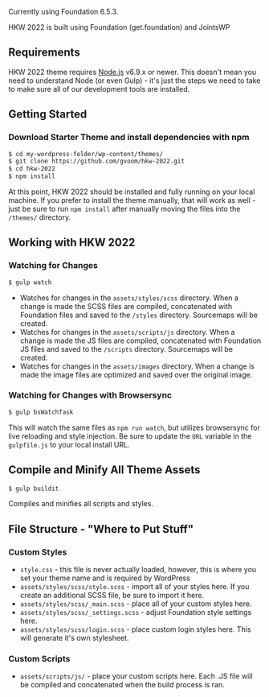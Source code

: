 Currently using Foundation 6.5.3.

HKW 2022 is built using Foundation (get.foundation) and JointsWP

## Requirements

HKW 2022 theme requires [Node.js](https://nodejs.org) v6.9.x or newer. This doesn't mean you need to understand Node (or even Gulp) - it's just the steps we need to take to make sure all of our development tools are installed.

## Getting Started

### Download Starter Theme and install dependencies with npm

```bash
$ cd my-wordpress-folder/wp-content/themes/
$ git clone https://github.com/gvoom/hkw-2022.git
$ cd hkw-2022
$ npm install
```

At this point, HKW 2022 should be installed and fully running on your local machine. If you prefer to install the theme manually, that will work as well - just be sure to run `npm install` after manually moving the files into the `/themes/` directory.

## Working with HKW 2022

### Watching for Changes

```bash
$ gulp watch
```

- Watches for changes in the `assets/styles/scss` directory. When a change is made the SCSS files are compiled, concatenated with Foundation files and saved to the `/styles` directory. Sourcemaps will be created.
- Watches for changes in the `assets/scripts/js` directory. When a change is made the JS files are compiled, concatenated with Foundation JS files and saved to the `/scripts` directory. Sourcemaps will be created.
- Watches for changes in the `assets/images` directory. When a change is made the image files are optimized and saved over the original image.

### Watching for Changes with Browsersync

```bash
$ gulp bsWatchTask
```

This will watch the same files as `npm run watch`, but utilizes browsersync for live reloading and style injection. Be sure to update the `URL` variable in the `gulpfile.js` to your local install URL.

## Compile and Minify All Theme Assets

```bash
$ gulp buildit
```

Compiles and minifies all scripts and styles.

## File Structure - "Where to Put Stuff"

### Custom Styles

- `style.css` - this file is never actually loaded, however, this is where you set your theme name and is required by WordPress
- `assets/styles/scss/style.scss` - import all of your styles here. If you create an additional SCSS file, be sure to import it here.
- `assets/styles/scss/_main.scss` - place all of your custom styles here.
- `assets/styles/scss/_settings.scss` - adjust Foundation style settings here.
- `assets/styles/scss/login.scss` - place custom login styles here. This will generate it's own stylesheet.

### Custom Scripts

- `assets/scripts/js/` - place your custom scripts here. Each .JS file will be compiled and concatenated when the build process is ran.
